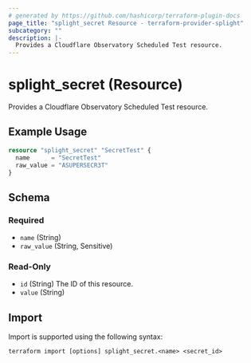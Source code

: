 ```yaml
---
# generated by https://github.com/hashicorp/terraform-plugin-docs
page_title: "splight_secret Resource - terraform-provider-splight"
subcategory: ""
description: |-
  Provides a Cloudflare Observatory Scheduled Test resource.
---
```


# splight_secret (Resource)

Provides a Cloudflare Observatory Scheduled Test resource.

## Example Usage

```terraform
resource "splight_secret" "SecretTest" {
  name      = "SecretTest"
  raw_value = "ASUPERSECR3T"
}
```

<!-- schema generated by tfplugindocs -->
## Schema

### Required

- `name` (String)
- `raw_value` (String, Sensitive)

### Read-Only

- `id` (String) The ID of this resource.
- `value` (String)

## Import

Import is supported using the following syntax:

```shell
terraform import [options] splight_secret.<name> <secret_id>
```
